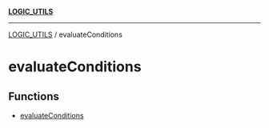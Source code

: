 [**LOGIC_UTILS**](../README.md)

***

[LOGIC_UTILS](../README.md) / evaluateConditions

# evaluateConditions

## Functions

- [evaluateConditions](functions/evaluateConditions.md)
